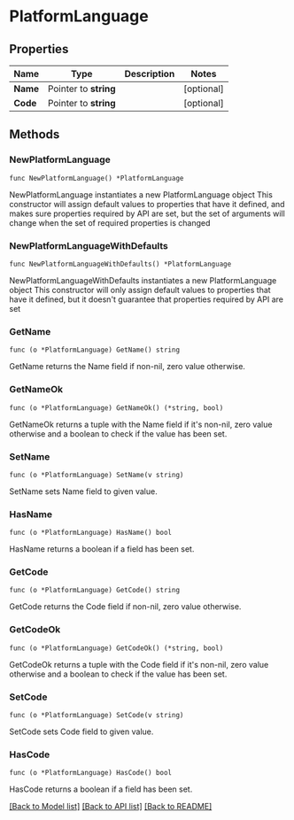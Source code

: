 # PlatformLanguage

## Properties

Name | Type | Description | Notes
------------ | ------------- | ------------- | -------------
**Name** | Pointer to **string** |  | [optional] 
**Code** | Pointer to **string** |  | [optional] 

## Methods

### NewPlatformLanguage

`func NewPlatformLanguage() *PlatformLanguage`

NewPlatformLanguage instantiates a new PlatformLanguage object
This constructor will assign default values to properties that have it defined,
and makes sure properties required by API are set, but the set of arguments
will change when the set of required properties is changed

### NewPlatformLanguageWithDefaults

`func NewPlatformLanguageWithDefaults() *PlatformLanguage`

NewPlatformLanguageWithDefaults instantiates a new PlatformLanguage object
This constructor will only assign default values to properties that have it defined,
but it doesn't guarantee that properties required by API are set

### GetName

`func (o *PlatformLanguage) GetName() string`

GetName returns the Name field if non-nil, zero value otherwise.

### GetNameOk

`func (o *PlatformLanguage) GetNameOk() (*string, bool)`

GetNameOk returns a tuple with the Name field if it's non-nil, zero value otherwise
and a boolean to check if the value has been set.

### SetName

`func (o *PlatformLanguage) SetName(v string)`

SetName sets Name field to given value.

### HasName

`func (o *PlatformLanguage) HasName() bool`

HasName returns a boolean if a field has been set.

### GetCode

`func (o *PlatformLanguage) GetCode() string`

GetCode returns the Code field if non-nil, zero value otherwise.

### GetCodeOk

`func (o *PlatformLanguage) GetCodeOk() (*string, bool)`

GetCodeOk returns a tuple with the Code field if it's non-nil, zero value otherwise
and a boolean to check if the value has been set.

### SetCode

`func (o *PlatformLanguage) SetCode(v string)`

SetCode sets Code field to given value.

### HasCode

`func (o *PlatformLanguage) HasCode() bool`

HasCode returns a boolean if a field has been set.


[[Back to Model list]](../README.md#documentation-for-models) [[Back to API list]](../README.md#documentation-for-api-endpoints) [[Back to README]](../README.md)


